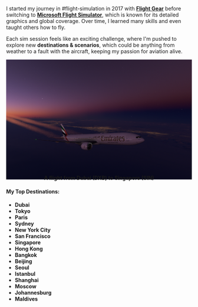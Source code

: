 
I started my journey in  #flight-simulation in 2017 with [**Flight Gear**](https://www.flightgear.org/) before switching to [**Microsoft Flight Simulator**](https://www.flightsimulator.com/), which is known for its detailed graphics and global coverage. Over time, I learned many skills and even taught others how to fly. 

Each sim session feels like an exciting challenge, where I'm pushed to explore new **destinations & scenarios**, which could be anything from weather to a fault with the aircraft, keeping my passion for aviation alive.

![A flight from Dubai (DXB) to Singapore (SIN)](https://raw.githubusercontent.com/ayeshkadike/ayeshkadike.github.io/refs/heads/main/content/Random%20Notes/pictures/flightsim.png)

<p style="text-align: center; font-weight: 900; margin-top: -30px;">
  <b> A flight from Dubai (DXB) to Singapore (SIN) </b>
</p>



#### My Top Destinations:
- **Dubai**
- **Tokyo**
- **Paris**
- **Sydney**
- **New York City**
- **San Francisco**
- **Singapore**
- **Hong Kong**
- **Bangkok**
- **Beijing**
- **Seoul**
- **Istanbul**
- **Shanghai**
- **Moscow**
- **Johannesburg**
- **Maldives**


